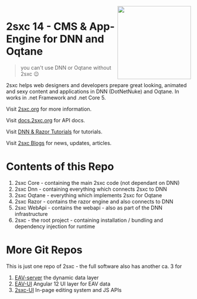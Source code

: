 <img src="https://docs.2sxc.org/assets/logos/v14/2sxc-14-500.png" width="200px" align="right">

# 2sxc 14 - CMS & App-Engine for DNN and Oqtane

> you can't use DNN  or Oqtane without 2sxc 😉

2sxc helps web designers and developers prepare great looking, animated and sexy content and applications in DNN (DotNetNuke) and Oqtane.
In works in .net Framework and .net Core 5.

Visit [2sxc.org](https://2sxc.org/) for more information.

Visit [docs.2sxc.org](https://docs.2sxc.org) for API docs.

Visit [DNN & Razor Tutorials](https://2sxc.org/dnn-tutorials/) for tutorials.

Visit [2sxc Blogs](https://2sxc.org/en/blog) for news, updates, articles.

# Contents of this Repo

1. 2sxc Core - containing the main 2sxc code (not dependant on DNN)
1. 2sxc Dnn - containing everything which connects 2sxc to DNN
1. 2sxc Oqtane - everything which implements 2sxc for Oqtane
1. 2sxc Razor - contains the razor engine and also connects to DNN
1. 2sxc WebApi - contains the webapi - also as part of the DNN infrastructure
1. 2sxc - the root project - containing installation / bundling and dependency injection for runtime

# More Git Repos

This is just one repo of 2sxc - the full software also has another ca. 3 for

1. [EAV-server](https://github.com/2sic/eav-server) the dynamic data layer
1. [EAV-UI](https://github.com/2sic/eav-ui) Angular 12 UI layer for EAV data
1. [2sxc-UI](https://github.com/2sic/2sxc-ui) In-page editing system and JS APIs
